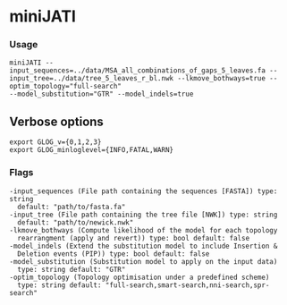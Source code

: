 # miniJATI



### Usage

    miniJATI --input_sequences=../data/MSA_all_combinations_of_gaps_5_leaves.fa --input_tree=../data/tree_5_leaves_r_bl.nwk --lkmove_bothways=true --optim_topology="full-search" 
    --model_substitution="GTR" --model_indels=true

## Verbose options

    export GLOG_v={0,1,2,3}
    export GLOG_minloglevel={INFO,FATAL,WARN}

### Flags

    -input_sequences (File path containing the sequences [FASTA]) type: string
      default: "path/to/fasta.fa"
    -input_tree (File path containing the tree file [NWK]) type: string
      default: "path/to/newick.nwk"
    -lkmove_bothways (Compute likelihood of the model for each topology
      rearrangment (apply and revert)) type: bool default: false
    -model_indels (Extend the substitution model to include Insertion &
      Deletion events (PIP)) type: bool default: false
    -model_substitution (Substitution model to apply on the input data)
      type: string default: "GTR"
    -optim_topology (Topology optimisation under a predefined scheme)
      type: string default: "full-search,smart-search,nni-search,spr-search"
